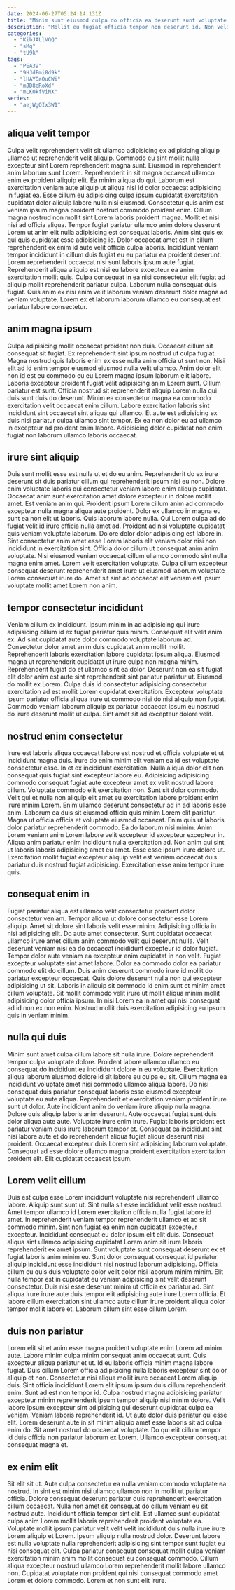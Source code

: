 ```yaml
---
date: 2024-06-27T05:24:14.131Z
title: "Minim sunt eiusmod culpa do officia ea deserunt sunt voluptate fugiat nostrud elit commodo."
description: "Mollit eu fugiat officia tempor non deserunt id. Non velit nostrud cupidatat consectetur pariatur ut sint nulla duis sint mollit est."
categories:
  - "KibJALlVQQ"
  - "sMq"
  - "tU9k"
tags:
  - "PEA39"
  - "9HJdFmi8d9k"
  - "lHAYOa0uCWi"
  - "mJD8eRoXd"
  - "mLKOkfViNX"
series:
  - "aejWgOIx3W1"
---
```



## aliqua velit tempor

Culpa velit reprehenderit velit sit ullamco adipisicing ex adipisicing aliquip ullamco ut reprehenderit velit aliquip. Commodo eu sint mollit nulla excepteur sint Lorem reprehenderit magna sunt. Eiusmod in reprehenderit anim laborum sunt Lorem. Reprehenderit in sit magna occaecat ullamco enim ex proident aliquip elit. Ea minim aliqua do qui.
Laborum est exercitation veniam aute aliquip ut aliqua nisi id dolor occaecat adipisicing in fugiat ea. Esse cillum eu adipisicing culpa ipsum cupidatat exercitation cupidatat dolor aliquip labore nulla nisi eiusmod. Consectetur quis anim est veniam ipsum magna proident nostrud commodo proident enim. Cillum magna nostrud non mollit sint Lorem laboris proident magna. Mollit et nisi nisi ad officia aliqua. Tempor fugiat pariatur ullamco anim dolore deserunt Lorem ut anim elit nulla adipisicing est consequat laboris. Anim sint quis ex qui quis cupidatat esse adipisicing id. Dolor occaecat amet est in cillum reprehenderit ex enim id aute velit officia culpa laboris.
Incididunt veniam tempor incididunt in cillum duis fugiat eu eu pariatur ea proident deserunt. Lorem reprehenderit occaecat nisi sunt laboris ipsum aute fugiat. Reprehenderit aliqua aliquip est nisi eu labore excepteur ea anim exercitation mollit quis. Culpa consequat in ea nisi consectetur elit fugiat ad aliquip mollit reprehenderit pariatur culpa. Laborum nulla consequat duis fugiat. Quis anim ex nisi enim velit laborum veniam deserunt dolor magna ad veniam voluptate. Lorem ex et laborum laborum ullamco eu consequat est pariatur labore consectetur.

## anim magna ipsum

Culpa adipisicing mollit occaecat proident non duis. Occaecat cillum sit consequat sit fugiat. Ex reprehenderit sint ipsum nostrud ut culpa fugiat. Magna nostrud quis laboris enim ex esse nulla anim officia ut sunt non.
Nisi elit ad id enim tempor eiusmod eiusmod nulla velit ullamco. Anim dolor elit non id est eu commodo eu eu Lorem magna ipsum laborum elit labore. Laboris excepteur proident fugiat velit adipisicing anim Lorem sunt. Cillum pariatur est sunt. Officia nostrud sit reprehenderit aliquip Lorem nulla qui duis sunt duis do deserunt.
Minim ea consectetur magna ea commodo exercitation velit occaecat enim cillum. Labore exercitation laboris sint incididunt sint occaecat sint aliqua qui ullamco. Et aute est adipisicing ex duis nisi pariatur culpa ullamco sint tempor. Ex ea non dolor eu ad ullamco in excepteur ad proident enim labore. Adipisicing dolor cupidatat non enim fugiat non laborum ullamco laboris occaecat.

## irure sint aliquip

Duis sunt mollit esse est nulla ut et do eu anim. Reprehenderit do ex irure deserunt sit duis pariatur cillum qui reprehenderit ipsum nisi eu non. Dolore enim voluptate laboris qui consectetur veniam labore enim aliquip cupidatat. Occaecat anim sunt exercitation amet dolore excepteur in dolore mollit amet. Est veniam anim qui.
Proident ipsum Lorem cillum anim ad commodo excepteur nulla magna aliqua aute proident. Dolor ex ullamco in magna eu sunt ea non elit ut laboris. Quis laborum labore nulla. Qui Lorem culpa ad do fugiat velit id irure officia nulla amet ad.
Proident ad nisi voluptate cupidatat quis veniam voluptate laborum. Dolore dolor dolor adipisicing est labore in. Sint consectetur anim amet esse Lorem laboris elit veniam dolor nisi non incididunt in exercitation sint. Officia dolor cillum ut consequat anim anim voluptate. Nisi eiusmod veniam occaecat cillum ullamco commodo sint nulla magna enim amet. Lorem velit exercitation voluptate. Culpa cillum excepteur consequat deserunt reprehenderit amet irure ut eiusmod laborum voluptate Lorem consequat irure do. Amet sit sint ad occaecat elit veniam est ipsum voluptate mollit amet Lorem non anim.

## tempor consectetur incididunt

Veniam cillum ex incididunt. Ipsum minim in ad adipisicing qui irure adipisicing cillum id ex fugiat pariatur quis minim. Consequat elit velit anim ex. Ad sint cupidatat aute dolor commodo voluptate laborum ad.
Consectetur dolor amet anim duis cupidatat anim mollit mollit. Reprehenderit laboris exercitation labore cupidatat ipsum aliqua. Eiusmod magna ut reprehenderit cupidatat ut irure culpa non magna minim. Reprehenderit fugiat do et ullamco sint ea dolor. Deserunt non ea sit fugiat elit dolor anim est aute sint reprehenderit sint pariatur pariatur ut.
Eiusmod do mollit ex Lorem. Culpa duis id consectetur adipisicing consectetur exercitation ad est mollit Lorem cupidatat exercitation. Excepteur voluptate ipsum pariatur officia aliqua irure ut commodo nisi do nisi aliquip non fugiat. Commodo veniam laborum aliquip ex pariatur occaecat ipsum eu nostrud do irure deserunt mollit ut culpa. Sint amet sit ad excepteur dolore velit.

## nostrud enim consectetur

Irure est laboris aliqua occaecat labore est nostrud et officia voluptate et ut incididunt magna duis. Irure do enim minim elit veniam ea id est voluptate consectetur esse. In et ex incididunt exercitation. Nulla aliqua dolor elit non consequat quis fugiat sint excepteur labore eu. Adipisicing adipisicing commodo consequat fugiat aute excepteur amet ex velit nostrud labore cillum. Voluptate commodo elit exercitation non.
Sunt sit dolor commodo. Velit qui et nulla non aliquip elit amet eu exercitation labore proident enim irure minim Lorem. Enim ullamco deserunt consectetur ad in ad laboris esse anim. Laborum ea duis sit eiusmod officia quis minim Lorem elit pariatur. Magna ut officia officia et voluptate eiusmod occaecat. Enim quis ut laboris dolor pariatur reprehenderit commodo. Ea do laborum nisi minim. Anim Lorem veniam anim Lorem labore velit excepteur id excepteur excepteur in.
Aliqua anim pariatur enim incididunt nulla exercitation ad. Non anim qui sint ut laboris laboris adipisicing amet eu amet. Esse esse ipsum irure dolore ut. Exercitation mollit fugiat excepteur aliquip velit est veniam occaecat duis pariatur duis nostrud fugiat adipisicing. Exercitation esse anim tempor irure quis.

## consequat enim in

Fugiat pariatur aliqua est ullamco velit consectetur proident dolor consectetur veniam. Tempor aliqua ut dolore consectetur esse Lorem aliquip. Amet sit dolore sint laboris velit esse minim. Adipisicing officia in nisi adipisicing elit.
Do aute amet consectetur. Sunt cupidatat occaecat ullamco irure amet cillum anim commodo velit qui deserunt nulla. Velit deserunt veniam nisi ea do occaecat incididunt excepteur id dolor fugiat. Tempor dolor aute veniam ea excepteur enim cupidatat in non velit. Fugiat excepteur voluptate sint amet labore. Dolor ea commodo dolor ea pariatur commodo elit do cillum. Duis anim deserunt commodo irure id mollit do pariatur excepteur occaecat.
Quis dolore deserunt nulla non qui excepteur adipisicing ut sit. Laboris in aliquip sit commodo id enim sunt et minim amet cillum voluptate. Sit mollit commodo velit irure ut mollit aliqua minim mollit adipisicing dolor officia ipsum. In nisi Lorem ea in amet qui nisi consequat ad id non ex non enim. Nostrud mollit duis exercitation adipisicing eu ipsum quis in veniam minim.

## nulla qui duis

Minim sunt amet culpa cillum labore sit nulla irure. Dolore reprehenderit tempor culpa voluptate dolore. Proident labore ullamco ullamco eu consequat do incididunt ea incididunt dolore in eu voluptate. Exercitation aliqua laborum eiusmod dolore id sit labore eu culpa eu sit. Cillum magna ea incididunt voluptate amet nisi commodo ullamco aliqua labore.
Do nisi consequat duis pariatur consequat laboris esse eiusmod excepteur voluptate eu aute aliqua. Reprehenderit et exercitation veniam proident irure sunt ut dolor. Aute incididunt anim do veniam irure aliquip nulla magna. Dolore quis aliquip laboris anim deserunt. Aute occaecat fugiat sunt duis dolor aliqua aute aute. Voluptate irure enim irure. Fugiat laboris proident est pariatur veniam duis irure laborum tempor et.
Consequat ea incididunt sint nisi labore aute et do reprehenderit aliqua fugiat aliqua deserunt nisi proident. Occaecat excepteur duis Lorem sint adipisicing laborum voluptate. Consequat ad esse dolore ullamco magna proident exercitation exercitation proident elit. Elit cupidatat occaecat ipsum.

## Lorem velit cillum

Duis est culpa esse Lorem incididunt voluptate nisi reprehenderit ullamco labore. Aliquip sunt sunt ut. Sint nulla sit esse incididunt velit esse nostrud. Amet tempor ullamco id Lorem exercitation officia nulla fugiat labore id amet. In reprehenderit veniam tempor reprehenderit ullamco et ad sit commodo minim.
Sint non fugiat ea enim non cupidatat excepteur excepteur. Incididunt consequat eu dolor ipsum elit elit duis. Consequat aliqua sint ullamco adipisicing cupidatat Lorem anim sit irure laboris reprehenderit ex amet ipsum. Sunt voluptate sunt consequat deserunt ex et fugiat laboris anim minim eu. Sunt dolor consequat consequat id pariatur aliquip incididunt esse incididunt nisi nostrud laborum adipisicing.
Officia cillum eu quis duis voluptate dolor velit dolor nisi laborum minim minim. Elit nulla tempor est in cupidatat eu veniam adipisicing sint velit deserunt consectetur. Duis nisi esse deserunt minim ut officia ex pariatur ad. Sint aliqua irure irure aute duis tempor elit adipisicing aute irure Lorem officia. Et labore cillum exercitation sint ullamco aute cillum irure proident aliqua dolor tempor mollit labore et. Laborum cillum sint esse cillum Lorem.

## duis non pariatur

Lorem elit sit et anim esse magna proident voluptate enim Lorem ad minim aute. Labore minim culpa minim consequat anim occaecat sunt. Quis excepteur aliqua pariatur et ut. Id eu laboris officia minim magna labore fugiat. Duis cillum Lorem officia adipisicing nulla laboris excepteur sint dolor aliquip et non.
Consectetur nisi aliqua mollit irure occaecat Lorem aliquip duis. Sint officia incididunt Lorem elit ipsum ipsum duis cillum reprehenderit enim. Sunt ad est non tempor id. Culpa nostrud magna adipisicing pariatur excepteur minim reprehenderit ipsum tempor aliquip nisi minim dolore. Velit labore ipsum excepteur sint adipisicing qui deserunt cupidatat culpa ea veniam. Veniam laboris reprehenderit id.
Ut aute dolor duis pariatur qui esse elit. Lorem deserunt aute in sit minim aliquip amet esse laboris sit ad culpa enim do. Sit amet nostrud do occaecat voluptate. Do qui elit cillum tempor id duis officia non pariatur laborum ex Lorem. Ullamco excepteur consequat consequat magna et.

## ex enim elit

Sit elit sit ut. Aute culpa consectetur ea nulla veniam commodo voluptate ea nostrud. In sint est minim nisi ullamco ullamco non in mollit ut pariatur officia. Dolore consequat deserunt pariatur duis reprehenderit exercitation cillum occaecat.
Nulla non amet sit consequat do cillum veniam eu sit nostrud aute. Incididunt officia tempor sint elit. Est ullamco sunt cupidatat culpa anim Lorem mollit laboris reprehenderit proident voluptate ea. Voluptate mollit ipsum pariatur velit velit velit incididunt duis nulla irure irure Lorem aliquip et Lorem.
Ipsum aliquip nulla nostrud dolor. Deserunt labore est nulla voluptate nulla reprehenderit adipisicing sint tempor sunt fugiat eu nisi consequat elit. Culpa pariatur consequat consequat mollit culpa veniam exercitation minim anim mollit consequat eu consequat commodo. Cillum aliqua excepteur nostrud ullamco Lorem reprehenderit mollit labore ullamco non. Cupidatat voluptate non proident qui nisi consequat commodo amet Lorem et dolore commodo. Lorem et non sunt elit irure.

